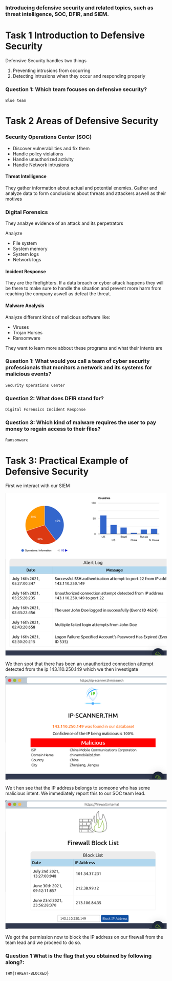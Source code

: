 ### Introducing defensive security and related topics, such as threat intelligence, SOC, DFIR, and SIEM.

# Task 1 Introduction to Defensive Security

Defensive Security handles two things
1.  Preventing intrusions from occurring
2.  Detecting intrusions when they occur and responding properly

### Question 1: Which team focuses on defensive security?

	Blue team

# Task 2 Areas of Defensive Security

### Security Operations Center (SOC)

- Discover vulnerabilities and fix them
- Handle policy violations
- Handle unauthorized activity
- Handle Network intrusions

#### Threat Intelligence

They gather information about actual and potential enemies.
Gather and analyze data to form conclusions about threats and attackers aswell as their motives

### Digital Forensics

They analzye evidence of an attack and its perpetrators

Analyze
- File system
- System memory
- System logs
- Network logs

#### Incident Response

They are the firefighters.
If a data breach or cyber attack happens they will be there to make sure to handle the situation and prevent more harm from reaching the company aswell as defeat the threat.


#### Malware Analysis

Analyze different kinds of malicious software like:
- Viruses
- Trojan Horses
- Ransomware

They want to learn more abbout these programs and what their intents are

### Question 1: What would you call a team of cyber security professionals that monitors a network and its systems for malicious events?

	Security Operations Center

### Question 2: What does DFIR stand for?

	Digital Forensics Incident Response

### Question 3:  Which kind of malware requires the user to pay money to regain access to their files?

	Ransomware

# Task 3: Practical Example of Defensive Security

First we interact with our SIEM

![](Attachments/SIEM.png)

We then spot that there has been an unauthorized connection attempt detected from the ip
	143.110.250.149
which we then investigate

![](Attachments/Malicious%20ip.png)

We t hen see that the IP address belongs to someone who has some malicious intent. We immediately report this to our SOC team lead.

![](Attachments/Firewall.png)

We got the permission now to block the IP address on our firewall from the team lead and we proceed to do so.

### Question 1 What is the flag that you obtained by following along?:

	THM{THREAT-BLOCKED}


